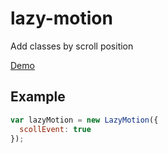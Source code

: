 # lazy-motion

Add classes by scroll position

[Demo]

[Demo]: http://yahsan2.github.io/lazy-motion/

## Example

```js
var lazyMotion = new LazyMotion({
  scollEvent: true
});
